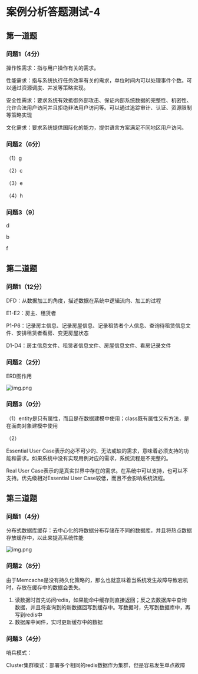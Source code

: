 # 案例分析答题测试-4

## 第一道题

### 问题1（4分）

操作性需求：指与用户操作有关的需求。

性能需求：指与系统执行任务效率有关的需求，单位时间内可以处理事件个数。可以通过资源调度、并发等策略实现。

安全性需求：要求系统有效抵御外部攻击、保证内部系统数据的完整性、机密性、允许合法用户访问并且拒绝非法用户访问等。可以通过追踪审计、认证、资源限制等策略实现

文化需求：要求系统提供国际化的能力，提供语言方案满足不同地区用户访问。

### 问题2（6分）

（1）g

（2）c

（3）e

（4）h

### 问题3（9）

d

b

f

## 第二道题

### 问题1（12分）

DFD：从数据加工的角度，描述数据在系统中逻辑流向、加工的过程

E1-E2：房主、租赁者

P1-P6：记录房主信息、记录房屋信息、记录租赁者个人信息、查询待租赁信息文件、安排租赁者看房、变更房屋状态

D1-D4：房主信息文件、租赁者信息文件、房屋信息文件、看房记录文件

### 问题2（2分）

ERD图作用

![img.png](/imgs/life/exam/exam-23.png)

### 问题3（0分）

（1）entity是只有属性，而且是在数据建模中使用；class既有属性又有方法，是在面向对象建模中使用

（2）

Essential User Case表示的必不可少的、无法或缺的需求，意味着必须支持的功能和需求。如果系统中没有实现用例对应的需求，系统流程是不完整的。

Real User Case表示的是真实世界中存在的需求。在系统中可以支持，也可以不支持。优先级相对Essential User Case较低，而且不会影响系统流程。

## 第三道题

### 问题1（4分）

分布式数据库缓存：去中心化的将数据分布存储在不同的数据库，并且将热点数据存放缓存中，以此来提高系统性能

![img.png](/imgs/life/exam/exam-24.png)

### 问题2（8分）

由于Memcache是没有持久化策略的，那么也就意味着当系统发生故障导致宕机时，存放在缓存中的数据会丢失。

1. 读数据时首先访问redis，如果能命中缓存则直接返回；反之去数据库中查询数据，并且将查询到的新数据回写到缓存中。写数据时，先写到数据库中，再写到redis中
2. 数据库中间件，实时更新缓存中的数据

### 问题3（4分）

哨兵模式：

Cluster集群模式：部署多个相同的redis数据作为集群，但是容易发生单点故障
